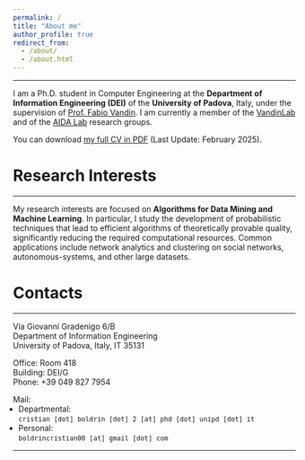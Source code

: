 ```yaml
---
permalink: /
title: "About me"
author_profile: true
redirect_from: 
  - /about/
  - /about.html
---
```

<!-- Google tag (gtag.js) -->
<script async src="https://www.googletagmanager.com/gtag/js?id=G-G0LL0BQ7KR"></script>
<script>
  window.dataLayer = window.dataLayer || [];
  function gtag(){dataLayer.push(arguments);}
  gtag('js', new Date());

  gtag('config', 'G-G0LL0BQ7KR');
</script>
___
I am a Ph.D. student in Computer Engineering at the **Department of Information Engineering (DEI)** of the **University of Padova**, Italy, under the supervision of [Prof. Fabio Vandin](https://www.dei.unipd.it/~vandinfa/PI.html).
I am currently a member of the [VandinLab](https://www.dei.unipd.it/~vandinfa/index.html) and of the [AIDA Lab](https://aidalabdei.github.io/) research groups.

You can download [my full CV in PDF](https://cristianboldrin.github.io/files/CV_CristianBoldrin.pdf) (Last Update: February 2025).

Research Interests
======

___
My research interests are focused on **Algorithms for Data Mining and Machine Learning**.
In particular, I study the development of probabilistic techniques that lead to efficient algorithms of theoretically provable quality,
significantly reducing the required computational resources. Common applications include network analytics and clustering on social networks, autonomous-systems, and other large datasets. 

Contacts
======

___
Via Giovanni Gradenigo 6/B
<br>
Department of Information Engineering
<br>
University of Padova, Italy, IT 35131


Office: Room 418
<br>
Building: DEI/G
<br>
Phone: +39 049 827 7954


Mail:
<ul style="list-style-type: disc; margin-left: -1.0em; margin-top: -1.0em">
  <li>Departmental:<br><small><tt>cristian [dot] boldrin [dot] 2 [at] phd [dot] unipd [dot] it</tt></small></li>
  <li>Personal:<br><small><tt>boldrincristian00 [at] gmail [dot] com</tt></small></li>
</ul>




---
